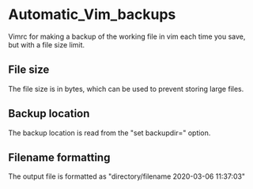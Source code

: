 # Automatic_Vim_backups
Vimrc for making a backup of the working file in vim each time you save, but with a file size limit.

## File size
The file size is in bytes, which can be used to prevent storing large files.

## Backup location
The backup location is read from the "set backupdir=" option.

## Filename formatting
The output file is formatted as "directory/filename   2020-03-06   11:37:03"
